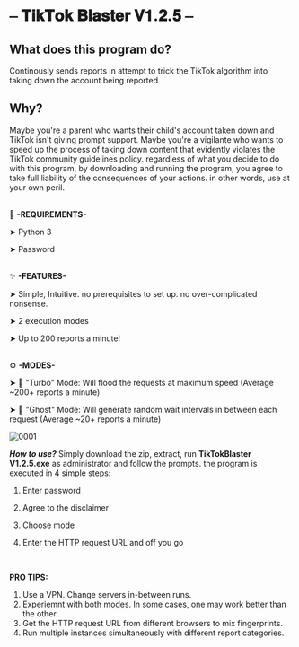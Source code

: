 # <b> ⎯ 𝐓𝐢𝐤𝐓𝐨𝐤 𝐁𝐥𝐚𝐬𝐭𝐞𝐫 𝐕𝟏.𝟐.𝟓 ⎯</b>  
<p>

##  What does this program do?
Continously sends reports in attempt to trick the TikTok algorithm into taking down the account being reported

## Why?
Maybe you're a parent who wants their child's account taken down and TikTok isn't giving prompt support. Maybe you're a vigilante who wants to speed up the process of taking down content that evidently violates the TikTok community guidelines policy. regardless of what you decide to do with this program, by downloading and running the program, you agree to take full liability of the consequences of your actions. in other words, use at your own peril.
<br>
<br>


💢 <b>-REQUIREMENTS- </b>

➤ Python 3 <br>

➤ Password
<br>
<br>

✨ <b>-FEATURES-</b>

➤ Simple, Intuitive. no prerequisites to set up. no over-complicated nonsense. <br>

➤ 2 execution modes <br>

➤ Up to 200 reports a minute! <br>
<bR>

⚙️ <b>-MODES- </b>

➤ 🚀 "Turbo" Mode: Will flood the requests at maximum speed (Average ~200+ reports a minute)

➤ 👻 "Ghost" Mode: Will generate random wait intervals in between each request (Average ~20+ reports a minute)

<img src="https://i.ibb.co/nfZ84Rz/0001.png" alt="0001" border="0"></a>


<b><i>How to use?</b></i>
Simply download the zip, extract, run <b>TikTokBlaster V1.2.5.exe</b> as administrator and follow the prompts. the program is executed in 4 simple steps:
1. Enter password

2. Agree to the disclaimer

3. Choose mode

4. Enter the HTTP request URL and off you go
<br>

<b>PRO TIPS:</b>
1. Use a VPN. Change servers in-between runs.
2. Experiemnt with both modes. In some cases, one may work better than the other.
3. Get the HTTP request URL from different browsers to mix fingerprints.
4. Run multiple instances simultaneously with different report categories.

